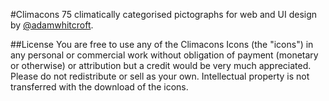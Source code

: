 #Climacons
75 climatically categorised pictographs for web and UI design by <a href="twitter.com/#!/adamwhitcroft">@adamwhitcroft</a>.

##License
You are free to use any of the Climacons Icons (the "icons") in any personal or commercial work without obligation of payment (monetary or otherwise) or attribution but a credit would be very much appreciated. Please do not redistribute or sell as your own. Intellectual property is not transferred with the download of the icons.